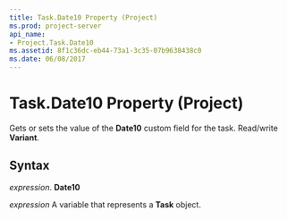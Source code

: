 ```yaml
---
title: Task.Date10 Property (Project)
ms.prod: project-server
api_name:
- Project.Task.Date10
ms.assetid: 8f1c36dc-eb44-73a1-3c35-07b9638438c0
ms.date: 06/08/2017
---
```



# Task.Date10 Property (Project)

Gets or sets the value of the **Date10** custom field for the task. Read/write **Variant**.


## Syntax

 _expression_. **Date10**

 _expression_ A variable that represents a **Task** object.


